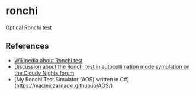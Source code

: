 # ronchi
Optical Ronchi test



## References
- [Wikipedia about Ronchi test](https://en.wikipedia.org/wiki/Ronchi_test)
- [Discussion about the Ronchi test in autocollimation mode symulation on the Cloudy Nights forum](https://www.cloudynights.com/topic/812098-dpac-test-simulation-comparison/?hl=aos)
- [My Ronchi Test Simulator (AOS) written in C#] (https://maciejczarnacki.github.io/AOS/)
